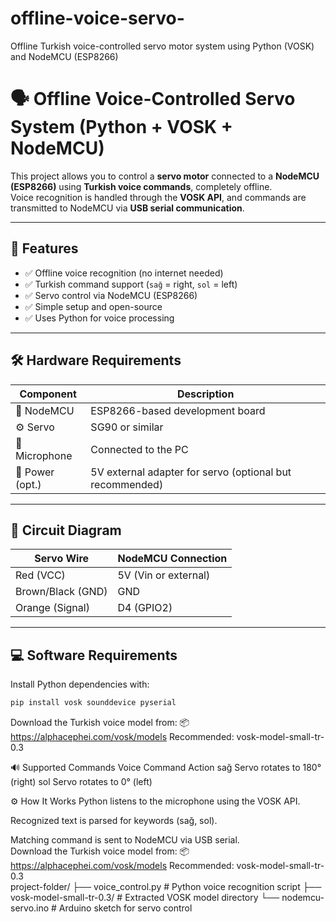 # offline-voice-servo-
Offline Turkish voice-controlled servo motor system using Python (VOSK) and NodeMCU (ESP8266)

# 🗣️ Offline Voice-Controlled Servo System (Python + VOSK + NodeMCU)

This project allows you to control a **servo motor** connected to a **NodeMCU (ESP8266)** using **Turkish voice commands**, completely offline.  
Voice recognition is handled through the **VOSK API**, and commands are transmitted to NodeMCU via **USB serial communication**.

---

## 🎯 Features

- ✅ Offline voice recognition (no internet needed)
- ✅ Turkish command support (`sağ` = right, `sol` = left)
- ✅ Servo control via NodeMCU (ESP8266)
- ✅ Simple setup and open-source
- ✅ Uses Python for voice processing

---

## 🛠️ Hardware Requirements

| Component     | Description                          |
|--------------|--------------------------------------|
| 🔌 NodeMCU    | ESP8266-based development board      |
| ⚙️ Servo      | SG90 or similar                      |
| 🎤 Microphone | Connected to the PC                  |
| 🔋 Power (opt.)| 5V external adapter for servo (optional but recommended) |

---

## 🔧 Circuit Diagram

| Servo Wire     | NodeMCU Connection     |
|----------------|------------------------|
| Red (VCC)      | 5V (Vin or external)   |
| Brown/Black (GND) | GND               |
| Orange (Signal) | D4 (GPIO2)            |

---

## 💻 Software Requirements

Install Python dependencies with:

```bash
pip install vosk sounddevice pyserial
```

Download the Turkish voice model from:
📦 https://alphacephei.com/vosk/models
Recommended: vosk-model-small-tr-0.3

🔊 Supported Commands
Voice Command	Action
sağ	Servo rotates to 180° (right)
sol	Servo rotates to 0° (left)

⚙️ How It Works
Python listens to the microphone using the VOSK API.

Recognized text is parsed for keywords (sağ, sol).

Matching command is sent to NodeMCU via USB serial.
<br>
Download the Turkish voice model from:
📦 https://alphacephei.com/vosk/models
Recommended: vosk-model-small-tr-0.3
<br>
project-folder/
├── voice_control.py               # Python voice recognition script
├── vosk-model-small-tr-0.3/       # Extracted VOSK model directory
└── nodemcu-servo.ino              # Arduino sketch for servo control

